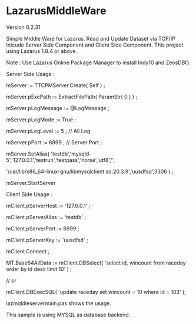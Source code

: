 # LazarusMiddleWare

Version 0.2.31

Simple Middle Ware for Lazarus. Read and Update Dataset via TCP/IP 
Inlcude Server Side Component and Client Side Component.
This project using Lazarus 1.8.4 or above.

Note : Use Lazarus Online Package Manager to install Indy10 and ZeosDBO. 

Server Side Usage : 

  mServer := TTCPMServer.Create( Self ) ;
  
  mServer.pExePath := ExtractFilePath(  ParamStr( 0 )  ) ;
  
  mServer.pLogMessage := @LogMessage ;
  
  mServer.pLogMode := True ;
  
  mServer.pLogLevel := 5 ; // All Log
  
  mServer.pPort := 6999 ; // Server Port ;
  
  mServer.SetAlias( 'testdb','mysqld-5','127.0.0.1','testrun','testpass','horse','utf8','',
  
  '/usr/lib/x86_64-linux-gnu/libmysqlclient.so.20.3.9','uusdfsd',3306 ) ; 
  
  mServer.StartServer

  
Client Side Usage :

  mClient.pServerHost := '127.0.0.1' ;
  
  mClient.pServerAlias := 'testdb' ;
  
  mClient.pServerPort := 6999 ;
  
  mClient.pServerKey := 'uusdfsd' ;
  
  mClient.Connect ;   
  
  MT.Base64AllData := mClient.DBSelect( 'select id, wincount from raceday order by id desc limit 10' ) ; 
  
   // or

   
  mClient.DBExecSQL( 'update raceday set wincount = 10 where id = 103'  ); 
  
  lazmiddleservermain.pas shows the usage. 
  
  This sample is using MYSQL as database backend. 
  
  
